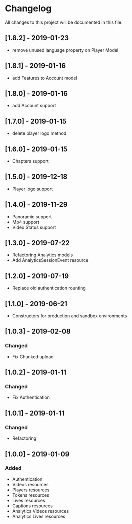 # Changelog
All changes to this project will be documented in this file.

## [1.8.2] - 2019-01-23
- remove unused language property on Player Model

## [1.8.1] - 2019-01-16
- add Features to Account model

## [1.8.0] - 2019-01-16
- add Account support

## [1.7.0] - 2019-01-15
- delete player logo method

## [1.6.0] - 2019-01-15
- Chapters support

## [1.5.0] - 2019-12-18
- Player logo support

## [1.4.0] - 2019-11-29
- Panoramic support
- Mp4 support
- Video Status support

## [1.3.0] - 2019-07-22
- Refactoring Analytics models
- Add AnalyticsSessionEvent resource

## [1.2.0] - 2019-07-19
- Replace old authentication rounting

## [1.1.0] - 2019-06-21
- Constructors for production and sandbox environments

## [1.0.3] - 2019-02-08
### Changed
- Fix Chunked upload

## [1.0.2] - 2019-01-11
### Changed
- Fix Authentication

## [1.0.1] - 2019-01-11
### Changed
- Refactoring

## [1.0.0] - 2019-01-09
### Added
- Authentication
- Videos resources
- Players resources
- Tokens resources
- Lives resources
- Captions resources
- Analytics Videos resources
- Analytics Lives resources
